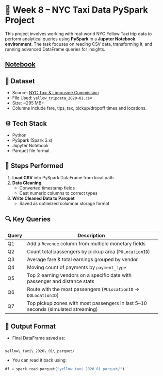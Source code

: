 # 🚕 Week 8 – NYC Taxi Data PySpark Project

This project involves working with real-world NYC Yellow Taxi trip data to perform analytical queries using **PySpark** in a **Jupyter Notebook environment**. The task focuses on reading CSV data, transforming it, and running advanced DataFrame queries for insights.

## [Notebook](./week8.ipynb)

## 📁 Dataset

- Source: [NYC Taxi & Limousine Commission](https://www.nyc.gov/site/tlc/about/tlc-trip-record-data.page)
- File Used: `yellow_tripdata_2020-01.csv`
- Size: ~295 MB+
- Columns include fare, tips, tax, pickup/dropoff times and locations.



## ⚙️ Tech Stack

- Python
- PySpark (Spark 3.x)
- Jupyter Notebook
- Parquet file format



## 📌 Steps Performed

1. **Load CSV** into PySpark DataFrame from local path
2. **Data Cleaning**
   - Converted timestamp fields
   - Cast numeric columns to correct types
3. **Write Cleaned Data to Parquet**
   - Saved as optimized columnar storage format



## 🔍 Key Queries

| Query | Description |
|-------|-------------|
| Q1 | Add a `Revenue` column from multiple monetary fields |
| Q2 | Count total passengers by pickup area (`PULocationID`) |
| Q3 | Average fare & total earnings grouped by vendor |
| Q4 | Moving count of payments by `payment_type` |
| Q5 | Top 2 earning vendors on a specific date with passenger and distance stats |
| Q6 | Route with the most passengers (`PULocationID` → `DOLocationID`) |
| Q7 | Top pickup zones with most passengers in last 5–10 seconds (simulated streaming) |



## 📝 Output Format

- Final DataFrame saved as:
```

yellow\_taxi\_2020\_01\_parquet/

````

- You can read it back using:
```python
df = spark.read.parquet("yellow_taxi_2020_01_parquet/")
```

